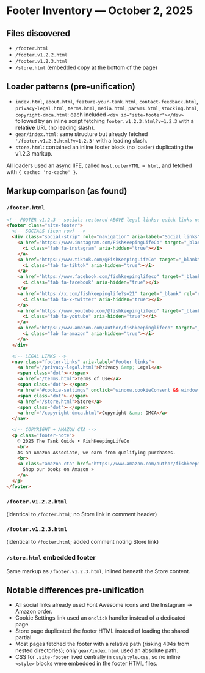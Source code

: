 # Footer Inventory — October 2, 2025

## Files discovered
- `/footer.html`
- `/footer.v1.2.2.html`
- `/footer.v1.2.3.html`
- `/store.html` (embedded copy at the bottom of the page)

## Loader patterns (pre-unification)
- `index.html`, `about.html`, `feature-your-tank.html`, `contact-feedback.html`, `privacy-legal.html`, `terms.html`, `media.html`, `params.html`, `stocking.html`, `copyright-dmca.html`: each included `<div id="site-footer"></div>` followed by an inline script fetching `footer.v1.2.3.html?v=1.2.3` with a **relative** URL (no leading slash).
- `gear/index.html`: same structure but already fetched `'/footer.v1.2.3.html?v=1.2.3'` with a leading slash.
- `store.html`: contained an inline footer block (no loader) duplicating the v1.2.3 markup.

All loaders used an async IIFE, called `host.outerHTML = html`, and fetched with `{ cache: 'no-cache' }`.

## Markup comparison (as found)

### `/footer.html`
```html
<!-- FOOTER v1.2.3 — socials restored ABOVE legal links; quick links now include Store -->
<footer class="site-footer">
  <!-- SOCIALS (icon row) -->
  <div class="social-strip" role="navigation" aria-label="Social links">
    <a href="https://www.instagram.com/FishKeepingLifeCo" target="_blank" rel="noopener noreferrer" aria-label="The Tank Guide on Instagram">
      <i class="fab fa-instagram" aria-hidden="true"></i>
    </a>
    <a href="https://www.tiktok.com/@FishKeepingLifeCo" target="_blank" rel="noopener noreferrer" aria-label="The Tank Guide on TikTok">
      <i class="fab fa-tiktok" aria-hidden="true"></i>
    </a>
    <a href="https://www.facebook.com/fishkeepinglifeco" target="_blank" rel="noopener noreferrer" aria-label="The Tank Guide on Facebook">
      <i class="fab fa-facebook" aria-hidden="true"></i>
    </a>
    <a href="https://x.com/fishkeepinglife?s=21" target="_blank" rel="noopener noreferrer" aria-label="The Tank Guide on X (Twitter)">
      <i class="fab fa-x-twitter" aria-hidden="true"></i>
    </a>
    <a href="https://www.youtube.com/@fishkeepinglifeco" target="_blank" rel="noopener noreferrer" aria-label="The Tank Guide on YouTube">
      <i class="fab fa-youtube" aria-hidden="true"></i>
    </a>
    <a href="https://www.amazon.com/author/fishkeepinglifeco" target="_blank" rel="noopener noreferrer" aria-label="The Tank Guide on Amazon">
      <i class="fab fa-amazon" aria-hidden="true"></i>
    </a>
  </div>

  <!-- LEGAL LINKS -->
  <nav class="footer-links" aria-label="Footer links">
    <a href="/privacy-legal.html">Privacy &amp; Legal</a>
    <span class="dot">·</span>
    <a href="/terms.html">Terms of Use</a>
    <span class="dot">·</span>
    <a href="#cookie-settings" onclick="window.cookieConsent && window.cookieConsent.open(); return false;">Cookie Settings</a>
    <span class="dot">·</span>
    <a href="/store.html">Store</a>
    <span class="dot">·</span>
    <a href="/copyright-dmca.html">Copyright &amp; DMCA</a>
  </nav>

  <!-- COPYRIGHT + AMAZON CTA -->
  <p class="footer-note">
    © 2025 The Tank Guide • FishKeepingLifeCo
    <br>
    As an Amazon Associate, we earn from qualifying purchases.
    <br>
    <a class="amazon-cta" href="https://www.amazon.com/author/fishkeepinglifeco" target="_blank" rel="noopener noreferrer">
      Shop our books on Amazon »
    </a>
  </p>
</footer>
```

### `/footer.v1.2.2.html`
(identical to `/footer.html`; no Store link in comment header)

### `/footer.v1.2.3.html`
(identical to `/footer.html`; added comment noting Store link)

### `/store.html` embedded footer
Same markup as `/footer.v1.2.3.html`, inlined beneath the Store content.

## Notable differences pre-unification
- All social links already used Font Awesome icons and the Instagram → Amazon order.
- Cookie Settings link used an `onclick` handler instead of a dedicated page.
- Store page duplicated the footer HTML instead of loading the shared partial.
- Most pages fetched the footer with a relative path (risking 404s from nested directories); only `gear/index.html` used an absolute path.
- CSS for `.site-footer` lived centrally in `css/style.css`, so no inline `<style>` blocks were embedded in the footer HTML files.
